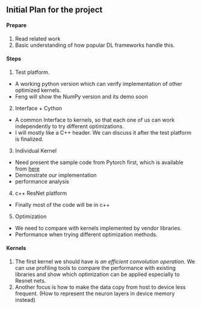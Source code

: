 ## Initial Plan for the project

#### Prepare
1. Read related work
2. Basic understanding of how popular DL frameworks handle this.

#### Steps

1. Test platform.

  * A working python version which can verify implementation of other optimized kernels.
  * Feng will show the NumPy version and its demo soon


2. Interface + Cython

  * A common Interface to kernels, so that each one of us can work independently to try different optimizations.
  * I will mostly like a C++ header. We can discuss it after the test platform is finalized.

3. Individual Kernel

  * Need present the sample code from Pytorch first, which is available from [here]()
  * Demonstrate our implementation
  * performance analysis
  

4. c++ ResNet platform

  * Finally most of the code will be in c++

5. Optimization
  * We need to compare with kernels implemented by vendor libraries.
  * Performance when trying different optimization methods.

#### Kernels
1. The first kernel we should have is  *an efficient convolution operation*. We can use profiling tools to compare the performance with existing libraries and show which optimization can be applied especially to Resnet nets.
2. Another focus is how to make the data copy from host to device less frequent. (How to represent the neuron layers in device memory instead)
